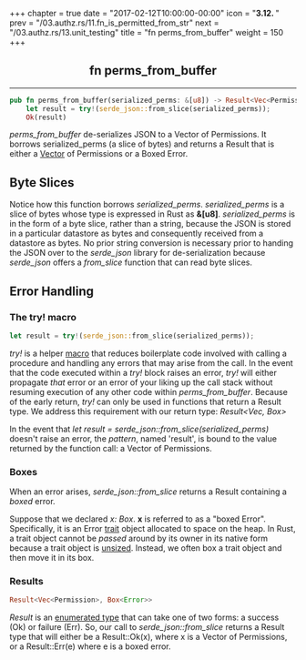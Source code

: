 +++
chapter = true
date = "2017-02-12T10:00:00-00:00"
icon = "<b>3.12. </b>"
prev = "/03.authz.rs/11.fn_is_permitted_from_str"
next = "/03.authz.rs/13.unit_testing"
title = "fn perms_from_buffer"
weight = 150
+++

## <center>fn perms_from_buffer</center>
<hr/>

```rust
pub fn perms_from_buffer(serialized_perms: &[u8]) -> Result<Vec<Permission>, Box<Error>> {
    let result = try!(serde_json::from_slice(serialized_perms));
    Ok(result)

```

*perms_from_buffer* de-serializes JSON to a Vector of Permissions. It borrows serialized_perms (a slice of bytes) and returns a Result that is either a [Vector](https://doc.rust-lang.org/book/vectors.html) of Permissions or a Boxed Error.

## Byte Slices

Notice how this function borrows *serialized_perms*.  *serialized_perms* is a slice of bytes whose type is expressed in Rust as **&[u8]**. *serialized_perms* is in the form of a byte slice, rather than a string, because the JSON is stored in a particular datastore as bytes and consequently received from a datastore as bytes. No prior string conversion is necessary prior to handing the JSON over to the *serde_json* library for de-serialization because *serde_json* offers a *from_slice* function that can read byte slices.

## Error Handling

### The try! macro

```rust
let result = try!(serde_json::from_slice(serialized_perms));
```
*try!* is a helper [macro](https://doc.rust-lang.org/beta/book/macros.html) that reduces boilerplate code involved with calling a procedure and handling any errors that may arise from the call.  In the event that the code executed within a *try!* block raises an error, *try!* will either propagate *that* error or an error of your liking up the call stack without resuming execution of any other code within *perms_from_buffer*.  Because of the early return, *try!* can only be used in functions that return a Result type.  We address this requirement with our return type:  *Result<Vec<Permission>, Box<Error>>*

In the event that *let result = serde_json::from_slice(serialized_perms)* doesn't raise an error, the *pattern*, named 'result', is bound to the value returned by the function call: a Vector of Permissions.


### Boxes

When an error arises, *serde_json::from_slice* returns a Result containing a *boxed* error.

Suppose that we declared *x: Box<Error>*. **x** is referred to as a "boxed Error". Specifically, it is an Error [trait](https://doc.rust-lang.org/book/error-handling.html#the-error-trait) object allocated to space on the heap.  In Rust, a trait object cannot be *passed* around by its owner in its native form because a trait object is [unsized](https://doc.rust-lang.org/nightly/book/unsized-types.html).  Instead, we often box a trait object and then move it in its box.


### Results

```rust
Result<Vec<Permission>, Box<Error>>
```
*Result* is an [enumerated type](https://doc.rust-lang.org/std/result/index.html) that can take one of two forms:  a success (Ok) or failure (Err).  So, our call to *serde_json::from_slice* returns a Result type that will either be a Result::Ok(x), where x is a Vector of Permissions, or a Result::Err(e) where e is a boxed error.
